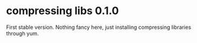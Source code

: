 # compressing libs 0.1.0

First stable version. Nothing fancy here, just installing compressing libraries through yum.
